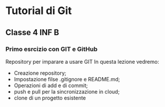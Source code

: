 # Tutorial di Git
## Classe 4 INF B
### Primo esrcizio con GIT e GitHub
 Repository per imparare a usare GIT
In questa lezione vedremo:
- Creazione repository;
- Impostazione filse .gitignore e README.md;
- Operazioni di add e di commit;
- push e pull per la sincronizzazione in cloud;
- clone di un progetto esistente